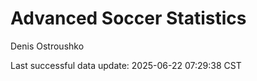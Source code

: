# Advanced Soccer Statistics
Denis Ostroushko

<!-- gfm -->

Last successful data update: 2025-06-22 07:29:38 CST
